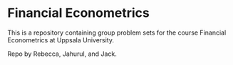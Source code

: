 # Financial Econometrics

This is a repository containing group problem sets for the course Financial Econometrics at Uppsala University.

Repo by Rebecca, Jahurul, and Jack.